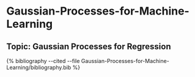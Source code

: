 # Gaussian-Processes-for-Machine-Learning
## Topic: Gaussian Processes for Regression


{% bibliography --cited --file Gaussian-Processes-for-Machine-Learning/bibliography.bib  %}
